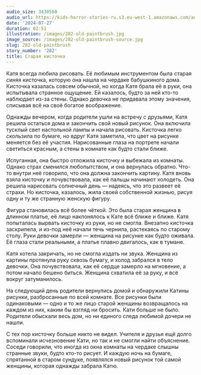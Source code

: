 ```yaml
---
audio_size: 3430560
audio_url: https://kids-horror-stories-ru.s3.eu-west-1.amazonaws.com/audio/282-old-paintbrush.mp3
date: '2024-07-27'
duration: 02:51
illustration: /images/282-old-paintbrush.jpg
image_source: /images/282-old-paintbrush-source.jpg
slug: 282-old-paintbrush
story_number: '282'
title: Старая кисточка
---
```


Катя всегда любила рисовать. Её любимым инструментом была старая синяя кисточка, которую она нашла на чердаке бабушкиного дома. Кисточка казалась совсем обычной, но когда Катя брала её в руки, она испытывала странное ощущение. Ей казалось, будто за ней кто-то наблюдает из-за стены. Однако девочка не придавала этому значения, списывая всё на своё богатое воображение.

Однажды вечером, когда родители ушли на встречу с друзьями, Катя решила остаться дома и закончить свой новый рисунок. Она включила тусклый свет настольной лампы и начала рисовать. Кисточка легко скользила по бумаге, но вдруг Катя заметила, что цвет на рисунке меняется без её участия. Нарисованные глаза на портрете начали светиться красным, а стены в комнате как будто стали ближе.

Испуганная, она быстро отложила кисточку и выбежала из комнаты. Однако страх сменился любопытством, и она вернулась обратно. Что-то внутри неё говорило, что она должна закончить картину. Катя вновь взяла кисточку и почувствовала, как её пальцы начинают холодеть. Она решила нарисовать солнечный день — надеясь, что это развеет её страхи. Но кисточка, казалось, жила своей собственной жизнью, рисуя одну и ту же странную женскую фигуру.

Фигура становилась всё более чёткой. Это была старая женщина в длинном платье, её лицо наклонялось к Кате всё ближе и ближе. Катя попыталась вырвать кисточку из руки, но не смогла. Внезапно кисточка заскрипела, и из-под неё начали течь чернила, растекаясь по старому столу. Руки девочки замерли — женщина на рисунке как будто оживала. Её глаза стали реальными, а платье плавно двигалось, как в тумане.

Катя хотела закричать, но не смогла издать ни звука. Женщина из картины протянула руку сквозь бумагу, и холод забрался в тело девочки. Она почувствовала, как её сердце замерло на мгновение, а потом начало бешено биться. Женщина схватила её за руку, и всё вокруг затуманилось.

На следующий день родители вернулись домой и обнаружили Катины рисунки, разбросанные по всей комнате. Все рисунки были одинаковыми — одно и то же лицо старой женщины возвращалось на каждом из них, каким бы взгляд ни бросить. Кати больше не было. Родители обыскали весь дом, но ни единого следа любимой дочери не нашли.

С тех пор кисточку больше никто не видел. Учителя и друзья ещё долго вспоминали исчезновение Кати, но так и не смогли найти объяснение. Соседи говорили, что иногда из окна комнаты на чердаке слышны странные звуки, будто кто-то рисует. И каждую ночь на бумаге, спрятанной в старом сундуке, появлялся новый рисунок той самой женщины, которая однажды забрала Катю.